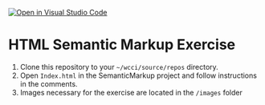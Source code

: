 [![Open in Visual Studio Code](https://classroom.github.com/assets/open-in-vscode-718a45dd9cf7e7f842a935f5ebbe5719a5e09af4491e668f4dbf3b35d5cca122.svg)](https://classroom.github.com/online_ide?assignment_repo_id=11193521&assignment_repo_type=AssignmentRepo)
# HTML Semantic Markup Exercise

1. Clone this repository to your `~/wcci/source/repos` directory.
1. Open `Index.html` in the SemanticMarkup project and follow instructions in the comments. 
1. Images necessary for the exercise are located in the `/images` folder
